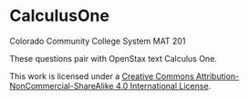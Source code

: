 # CalculusOne
 

Colorado Community College System MAT 201


These questions pair with OpenStax text Calculus One.


This work is licensed under a <a rel="license" href="http://creativecommons.org/licenses/by-nc-sa/4.0/">Creative Commons Attribution-NonCommercial-ShareAlike 4.0 International License</a>.
